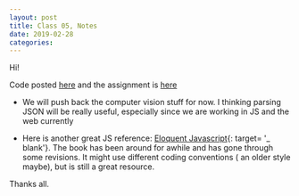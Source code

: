 ```yaml
---
layout: post
title: Class 05, Notes
date: 2019-02-28
categories:
---
```


Hi!

Code posted [here](https://github.com/ajbajb/ARTTECH3135-spring2019) and the assignment is [here](https://ajbajb.github.io/ARTTECH3135-spring2019/assignments/05a.html)

- We will push back the computer vision stuff for now. I thinking parsing JSON will be really useful, especially since we are working in JS and the web currently

- Here is another great JS reference: [Eloquent Javascript](https://eloquentjavascript.net/){: target= '_ blank'}. The book has been around for awhile and has gone through some revisions.  It might use different coding conventions ( an older style maybe), but is still a great resource.

Thanks all.
